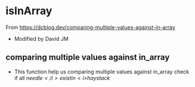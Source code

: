# isInArray

From https://dcblog.dev/comparing-multiple-values-against-in-array

- Modified by David JM

## comparing multiple values against in_array

- This function help us comparing multiple values against in_array check if all <i>$needle</i> exist in <i>$haystack</i>
